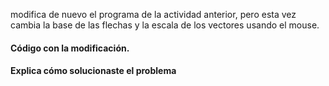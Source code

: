 modifica de nuevo el programa de la actividad anterior, pero esta vez cambia la base de las flechas y la escala de los vectores usando el mouse.

#### Código con la modificación.

#### Explica cómo solucionaste el problema
